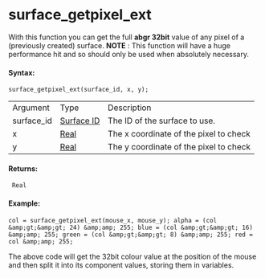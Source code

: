 # surface_getpixel_ext

With this function you can get the full **abgr 32bit** value of any
pixel of a (previously created) surface. **NOTE** : This function will
have a huge performance hit and so should only be used when absolutely
necessary.

#### Syntax:

``` gml
surface_getpixel_ext(surface_id, x, y);
```

|            |                                                                                                     |                                        |
|------------|-----------------------------------------------------------------------------------------------------|----------------------------------------|
| Argument   | Type                                                                                                | Description                            |
| surface_id |  [Surface ID](../../../../../GameMaker_Language/GML_Reference/Drawing/Surfaces/surface_create)  | The ID of the surface to use.          |
| x          |  [Real](../../../../../GameMaker_Language/GML_Overview/Data_Types)                              | The x coordinate of the pixel to check |
| y          |  [Real](../../../../../GameMaker_Language/GML_Overview/Data_Types)                              | The y coordinate of the pixel to check |

#### Returns:

``` gml
 Real
```

#### Example:

``` gml
col = surface_getpixel_ext(mouse_x, mouse_y); alpha = (col &amp;gt;&amp;gt; 24) &amp;amp; 255; blue = (col &amp;gt;&amp;gt; 16) &amp;amp; 255; green = (col &amp;gt;&amp;gt; 8) &amp;amp; 255; red = col &amp;amp; 255;
```

The above code will get the 32bit colour value at the position of the
mouse and then split it into its component values, storing them in
variables.
